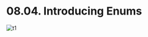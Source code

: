 # 08.04. Introducing Enums

![t1](https://github.com/kiranbansode/learn-typescript/assets/50626798/092243b6-2204-4bde-964e-8c740da70a46)
